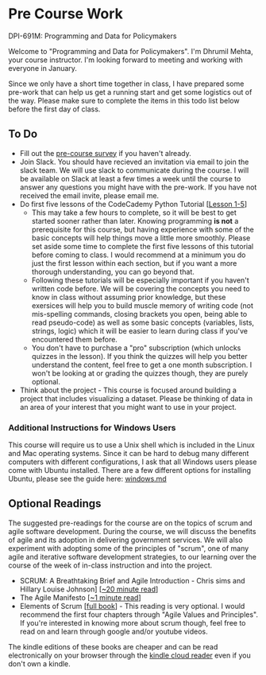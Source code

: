# Pre Course Work

DPI-691M: Programming and Data for Policymakers

Welcome to "Programming and Data for Policymakers". I'm Dhrumil Mehta, your course instructor. I'm looking forward to meeting and working with everyone in January.

Since we only have a short time together in class, I have prepared some pre-work that can help us get a running start and get some logistics out of the way. Please make sure to complete the items in this todo list below before the first day of class.

## To Do

* Fill out the [pre-course survey](https://docs.google.com/forms/d/e/1FAIpQLSdSCZS-Hs4oD6yvFxUipPiEVmNv-dCM5RuZKsqKdLXWII9ZZQ/viewform?usp=sf_link) if you haven't already.
* Join Slack. You should have recieved an invitation via email to join the slack team. We will use slack to communicate during the course. I will be available on Slack at least a few times a week until the course to answer any questions you might have with the pre-work. If you have not received the email invite, please email me.
* Do first five lessons of the CodeCademy Python Tutorial [[Lesson 1-5](https://www.codecademy.com/learn/learn-python)]
	- This may take a few hours to complete, so it will be best to get started sooner rather than later. Knowing programming **is not** a prerequisite for this course, but having experience with some of the basic concepts will help things move a little more smoothly. Please set aside some time to complete the first five lessons of this tutorial before coming to class. I would recommend at a minimum you do just the first lesson within each section, but if you want a more thorough understanding, you can go beyond that. 
	- Following these tutorials will be especially important if you haven't written code before. We will be covering the concepts you need to know in class without assuming prior knowledge, but these exersices will help you to build muscle memory of writing code (not mis-spelling commands, closing brackets you open, being able to read pseudo-code) as well as some basic concepts (variables, lists, strings, logic) which it will be easier to learn during class if you've encountered them before.
	- You don't have to purchase a "pro" subscription (which unlocks quizzes in the lesson). If you think the quizzes will help you better understand the content, feel free to get a one month subscription. I won't be looking at or grading the quizzes though, they are purely optional.
* Think about the project - This course is focused around building a project that includes visualizing a dataset. Please be thinking of data in an area of your interest that you might want to use in your project.

### Additional Instructions for Windows Users

This course will require us to use a Unix shell which is included in the Linux and Mac operating systems. Since it can be hard to debug many different computers with different configurations, I ask that all Windows users please come with Ubuntu installed. There are a few different options for installing Ubuntu, please see the guide here: [windows.md](windows.md)

## Optional Readings
The suggested pre-readings for the course are on the topics of scrum and agile software development. During the course, we will discuss the benefits of agile and its adoption in delivering government services. We will also experiment with adopting some of the principles of "scrum", one of many agile and iterative software development strategies, to our learning over the course of the week of in-class instruction and into the project.

* SCRUM: A Breathtaking Brief and Agile Introduction - Chris sims and Hillary Louise Johnson] [[~20 minute read](https://www.amazon.com/Scrum-Breathtakingly-Brief-Agile-Introduction/dp/193796504X)]
* The Agile Manifesto [[~1 minute read](http://agilemanifesto.org/)]
* Elements of Scrum [[full book](https://www.amazon.com/gp/product/B004O0U74Q/ref=oh_aui_d_detailpage_o00_?ie=UTF8&psc=1)]	- This reading is very optional. I would recommend the first four chapters through "Agile Values and Principles". If you're interested in knowing more about scrum though, feel free to read on and learn through google and/or youtube videos.

The kindle editions of these books are cheaper and can be read electronically on your browser through the [kindle cloud reader](https://read.amazon.com/) even if you don't own a kindle.
